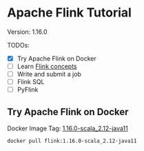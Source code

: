 # Apache Flink Tutorial

Version: 1.16.0

TODOs:

- [x] Try Apache Flink on Docker
- [ ] Learn [Flink concepts](https://nightlies.apache.org/flink/flink-docs-release-1.16/docs/concepts/overview/)
- [ ] Write and submit a job
- [ ] Flink SQL
- [ ] PyFlink

## Try Apache Flink on Docker

Docker Image Tag: [1.16.0-scala_2.12-java11](https://hub.docker.com/layers/library/flink/1.16.0-scala_2.12-java11/images/sha256-cf8e5e7f71fb05c881b5ac235f4719ff167fe7139b057766a942e0b357ad51c2?context=explore)

```bash
docker pull flink:1.16.0-scala_2.12-java11
```
